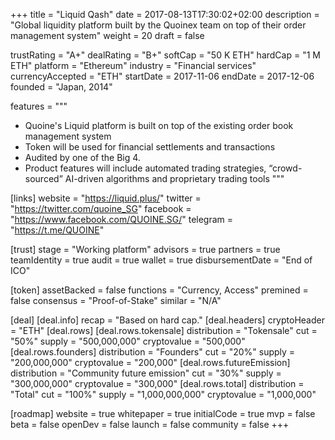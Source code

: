 +++
title = "Liquid Qash"
date = 2017-08-13T17:30:02+02:00
description = "Global liquidity platform built by the Quoinex team on top of their order management system"
weight = 20
draft = false

trustRating = "A+"
dealRating = "B+"
softCap = "50 K ETH"
hardCap = "1 M ETH"
platform = "Ethereum"
industry = "Financial services"
currencyAccepted = "ETH"
startDate = 2017-11-06
endDate = 2017-12-06
founded = "Japan, 2014"

features = """
- Quoine's Liquid platform is built on top of the existing order book management system
- Token will be used for financial settlements and transactions
- Audited by one of the Big 4.
- Product features will include automated trading strategies, “crowd-sourced” AI-driven algorithms and proprietary trading tools
"""

[links]
  website = "https://liquid.plus/"
  twitter = "https://twitter.com/quoine_SG"
  facebook = "https://www.facebook.com/QUOINE.SG/"
  telegram = "https://t.me/QUOINE"


[trust]
  stage = "Working platform"
  advisors = true
  partners = true
  teamIdentity = true
  audit = true
  wallet = true
  disbursementDate = "End of ICO"

[token]
  assetBacked = false
  functions = "Currency, Access"
  premined = false
  consensus = "Proof-of-Stake"
  similar = "N/A"

[deal]
  [deal.info]
    recap = "Based on hard cap."
  [deal.headers]
    cryptoHeader = "ETH"
  [deal.rows]
    [deal.rows.tokensale]
      distribution = "Tokensale"
      cut = "50%"
      supply = "500,000,000"
      cryptovalue = "500,000"
    [deal.rows.founders]
      distribution = "Founders"
      cut = "20%"
      supply = "200,000,000"
      cryptovalue = "200,000"
    [deal.rows.futureEmission]
      distribution = "Community future emission"
      cut = "30%"
      supply = "300,000,000"
      cryptovalue = "300,000"
    [deal.rows.total]
      distribution = "Total"
      cut = "100%"
      supply = "1,000,000,000"
      cryptovalue = "1,000,000"

[roadmap]
  website = true
  whitepaper = true
  initialCode = true
  mvp = false
  beta = false
  openDev = false
  launch = false
  community = false
+++
